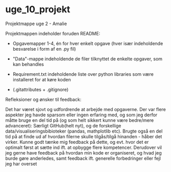 # uge_10_projekt
Projektmappe uge 2 - Amalie

Projektmappen indeholder foruden README:

* Opgavemapper 1-4, én for hver enkelt opgave (hver især indeholdende besvarelse i form af en .py fil) 

* "Data"-mappe indeholdende de filer tilknyttet de enkelte opgaver, som kan behandles

* Requirement.txt indeholdende liste over python libraries som være installeret for at køre koden

* (.gitattributes + .gitignore)

Refleksioner og ønsker til feedback:

Det har været sjovt og udfordrende at arbejde med opgaverne. Der var flere aspekter jeg havde sparsom eller ingen erfaring med, og som jeg derfor måtte bruge en del tid på (og som helt sikkert kunne være bedre/mere advanceret): Særligt GitHub(helt nyt), og de forskellige data/visualiseringsbibioteker (pandas, mathplotlib etc). Brugte også en del tid på at finde ud af hvordan filerne skulle tilgås/tilgå hinanden - håber det virker. Kunne godt tænke mig feedback på dette, og evt. hvor det er optimalt først at sætte ind ift. at opbygge flere kompetencer. 
Derudover vil jeg gerne have feedback på hvordan min kode er organiseret, og hvad jeg burde gøre anderledes, samt feedback ift. generelle forbedringer eller fejl jeg har overset





